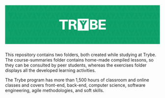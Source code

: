 <h1 align="center">
    <img alt="Trybe" src="https://github.com/luizvicentin/trybe-exercises/blob/master/trybe_logo.jpeg" />
</h1>

This repository contains two folders, both created while studying at Trybe. The course-summaries folder contains home-made compiled lessons, so they can be consulted by peer students, whereas the exercises folder displays all the developed learning activities.

The Trybe program has more than 1,500 hours of classroom and online classes and covers front-end, back-end, computer science, software engineering, agile methodologies, and soft skills.